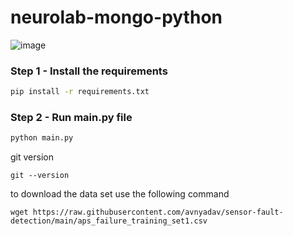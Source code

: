 # neurolab-mongo-python

![image](https://user-images.githubusercontent.com/57321948/196933065-4b16c235-f3b9-4391-9cfe-4affcec87c35.png)

### Step 1 - Install the requirements

```bash
pip install -r requirements.txt
```

### Step 2 - Run main.py file

```bash
python main.py
```

git version
```
git --version
```

to download the data set use the following command
```
wget https://raw.githubusercontent.com/avnyadav/sensor-fault-detection/main/aps_failure_training_set1.csv
```